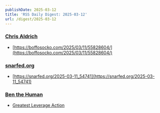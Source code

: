 ```yaml
---
publishDate: 2025-03-12
title: 'RSS Daily Digest: 2025-03-12'
url: /digest/2025-03-12
---
```


### [Chris Aldrich](https://boffosocko.com/)

  * [https://boffosocko.com/2025/03/11/55828604/](https://boffosocko.com/2025/03/11/55828604/)
  
### [snarfed.org](https://snarfed.org/)

  * [https://snarfed.org/2025-03-11_54741](https://snarfed.org/2025-03-11_54741)
  
### [Ben the Human](https://benthehuman.com/)

  * [Greatest Leverage Action](https://benthehuman.com/greatest-leverage-action/)
  
